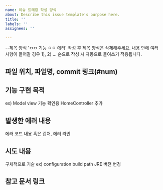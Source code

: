 ```yaml
---
name: 이슈 트래킹 작성 양식
about: Describe this issue template's purpose here.
title: ''
labels: ''
assignees: ''

---
```


--제목 양식
'ㅁㅁ 기능 ㅇㅇ 에러'
작성 후 제목 양식은 삭제해주세요.
내용 안에 여러 사항이 들어갈 경우 1), 2) ... 순으로 작성 시 자동으로 들여쓰기 적용됩니다.

## 파일 위치, 파일명, commit 링크(#num)

## 기능 구현 목적 
ex) Model view 기능 확인용 HomeController 추가

## 발생한 에러 내용
에러 코드 내용 혹은 캡쳐, 에러 라인

## 시도 내용
구체적으로 기술
ex) configuration build path JRE 버전 변경

## 참고 문서 링크
